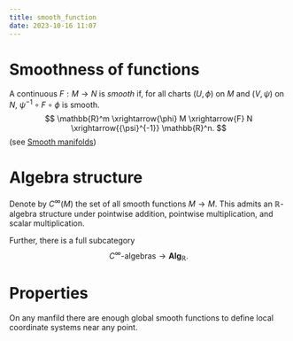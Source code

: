 ```yaml
---
title: smooth_function
date: 2023-10-16 11:07
---
```

# Smoothness of functions
A continuous $F:M\to N$ is *smooth* if, for all charts $(U,\phi)$
on $M$ and $(V,\psi)$ on $N$, ${\psi}^{-1}\circ F\circ\phi$ is smooth. 
$$
\mathbb{R}^m
\xrightarrow{\phi} M
\xrightarrow{F} N
\xrightarrow{{\psi}^{-1}}
\mathbb{R}^n.
$$
(see [Smooth manifolds](smooth_manifolds.md))

# Algebra structure
Denote by $C^\infty(M)$ the set of all smooth functions $M\to M$. This admits
an $\mathbb{R}$-algebra structure under pointwise addition, pointwise multiplication,
and scalar multiplication.

Further, there is a full subcategory
$$
C^\infty\text{-algebras}\to\textbf{Alg}_\mathbb{R}.
$$

# Properties
On any manfild  there are enough global smooth functions to define local
coordinate systems near any point.
